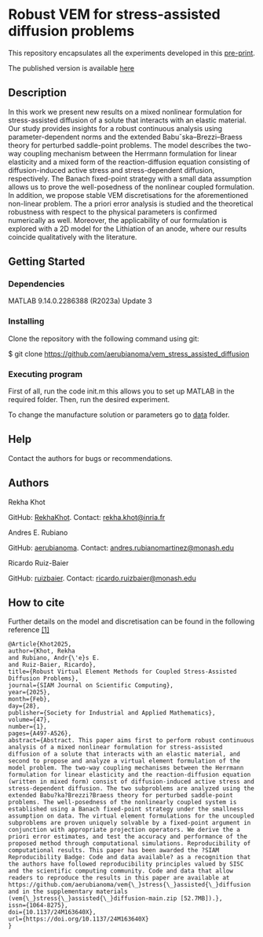 # Robust VEM for stress-assisted diffusion problems

This repository encapsulates all the experiments developed in this [pre-print](https://arxiv.org/abs/2401.09714).

The published version is available [here](https://epubs.siam.org/doi/10.1137/24M163640X)

## Description
In this work we present new results on a mixed nonlinear formulation for stress-assisted diffusion of a solute that interacts with an elastic material. Our study provides insights for a robust continuous analysis using parameter-dependent norms and the extended Babuˇska–Brezzi–Braess theory for perturbed saddle-point problems. The model describes the two-way coupling mechanism between the Herrmann formulation for linear elasticity and a mixed form of the reaction-diffusion equation consisting of diffusion-induced active stress and stress-dependent diffusion, respectively. The Banach fixed-point strategy with a small data assumption allows us to prove the well-posedness of the nonlinear coupled formulation. In addition, we propose stable VEM discretisations for the aforementioned non-linear problem. The a priori error analysis is studied and the theoretical robustness with respect to the physical parameters is confirmed numerically as well. Moreover, the applicability of our formulation is explored with a 2D model for the Lithiation of an anode, where our results coincide qualitatively with the literature.

## Getting Started

### Dependencies

MATLAB 9.14.0.2286388 (R2023a) Update 3

### Installing

Clone the repository with the following command using git:

$ git clone https://github.com/aerubianoma/vem_stress_assisted_diffusion

### Executing program

First of all, run the code init.m this allows you to set up MATLAB in the required folder. Then, run the desired experiment.

To change the manufacture solution or parameters go to [data](data) folder.

## Help

Contact the authors for bugs or recommendations.

## Authors

Rekha Khot

GitHub: [RekhaKhot](https://github.com/RekhaKhot).
Contact: rekha.khot@inria.fr

Andres E. Rubiano

GitHub: [aerubianoma](https://github.com/aerubianoma).
Contact: andres.rubianomartinez@monash.edu

Ricardo Ruiz-Baier

GitHub: [ruizbaier](https://github.com/ruizbaier).
Contact: ricardo.ruizbaier@monash.edu

## How to cite
Further details on the model and discretisation can be found in the following reference [[1]](https://arxiv.org/abs/2401.09714)
```
﻿@Article{Khot2025,
author={Khot, Rekha
and Rubiano, Andr{\'e}s E.
and Ruiz-Baier, Ricardo},
title={Robust Virtual Element Methods for Coupled Stress-Assisted Diffusion Problems},
journal={SIAM Journal on Scientific Computing},
year={2025},
month={Feb},
day={28},
publisher={Society for Industrial and Applied Mathematics},
volume={47},
number={1},
pages={A497-A526},
abstract={Abstract. This paper aims first to perform robust continuous analysis of a mixed nonlinear formulation for stress-assisted diffusion of a solute that interacts with an elastic material, and second to propose and analyze a virtual element formulation of the model problem. The two-way coupling mechanisms between the Herrmann formulation for linear elasticity and the reaction-diffusion equation (written in mixed form) consist of diffusion-induced active stress and stress-dependent diffusion. The two subproblems are analyzed using the extended Babu?ka?Brezzi?Braess theory for perturbed saddle-point problems. The well-posedness of the nonlinearly coupled system is established using a Banach fixed-point strategy under the smallness assumption on data. The virtual element formulations for the uncoupled subproblems are proven uniquely solvable by a fixed-point argument in conjunction with appropriate projection operators. We derive the a priori error estimates, and test the accuracy and performance of the proposed method through computational simulations. Reproducibility of computational results. This paper has been awarded the ?SIAM Reproducibility Badge: Code and data available? as a recognition that the authors have followed reproducibility principles valued by SISC and the scientific computing community. Code and data that allow readers to reproduce the results in this paper are available at https://github.com/aerubianoma/vem{\_}stress{\_}assisted{\_}diffusion and in the supplementary materials (vem{\_}stress{\_}assisted{\_}diffusion-main.zip [52.7MB]).},
issn={1064-8275},
doi={10.1137/24M163640X},
url={https://doi.org/10.1137/24M163640X}
}

```


